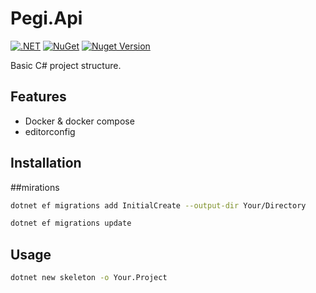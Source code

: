 # Pegi.Api

[![.NET](https://github.com/afgalvan/Pegi.Api/actions/workflows/dotnet.yml/badge.svg)](https://github.com/afgalvan/Pegi.Api/actions/workflows/dotnet.yml)
[![NuGet](https://github.com/afgalvan/Pegi.Api/actions/workflows/publish.yml/badge.svg)](https://github.com/afgalvan/Pegi.Api/actions/workflows/publish.yml)
[![Nuget Version](https://img.shields.io/nuget/v/Pegi.Api.Template?label=version&logo=NuGet&labelColor=22272E&color=blue)](https://www.nuget.org/packages/Pegi.Api.Template/)

Basic C# project structure.

## Features

- Docker & docker compose
- editorconfig

## Installation



##mirations 

```bash
dotnet ef migrations add InitialCreate --output-dir Your/Directory
```

```bash
dotnet ef migrations update
```

## Usage

```bash
dotnet new skeleton -o Your.Project
```
